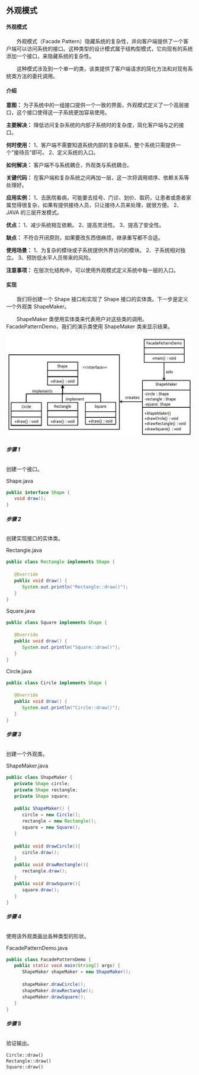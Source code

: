 ## **外观模式**

#### **外观模式**

　　外观模式（Facade Pattern）隐藏系统的复杂性，并向客户端提供了一个客户端可以访问系统的接口。这种类型的设计模式属于结构型模式，它向现有的系统添加一个接口，来隐藏系统的复杂性。

　　这种模式涉及到一个单一的类，该类提供了客户端请求的简化方法和对现有系统类方法的委托调用。

#### **介绍**

**意图：** 为子系统中的一组接口提供一个一致的界面，外观模式定义了一个高层接口，这个接口使得这一子系统更加容易使用。

**主要解决：** 降低访问复杂系统的内部子系统时的复杂度，简化客户端与之的接口。

**何时使用：** 1、客户端不需要知道系统内部的复杂联系，整个系统只需提供一个"接待员"即可。 2、定义系统的入口。

**如何解决：** 客户端不与系统耦合，外观类与系统耦合。

**关键代码：** 在客户端和复杂系统之间再加一层，这一次将调用顺序、依赖关系等处理好。

**应用实例：** 1、去医院看病，可能要去挂号、门诊、划价、取药，让患者或患者家属觉得很复杂，如果有提供接待人员，只让接待人员来处理，就很方便。 2、JAVA 的三层开发模式。

**优点：**  1、减少系统相互依赖。 2、提高灵活性。 3、提高了安全性。

**缺点：** 不符合开闭原则，如果要改东西很麻烦，继承重写都不合适。

**使用场景：** 1、为复杂的模块或子系统提供外界访问的模块。 2、子系统相对独立。 3、预防低水平人员带来的风险。

**注意事项：** 在层次化结构中，可以使用外观模式定义系统中每一层的入口。

#### **实现**

　　我们将创建一个 Shape 接口和实现了 Shape 接口的实体类。下一步是定义一个外观类 ShapeMaker。

　　ShapeMaker 类使用实体类来代表用户对这些类的调用。FacadePatternDemo，我们的演示类使用 ShapeMaker 类来显示结果。

![facade_pattern_uml_diagram](../../../../../res/facade_pattern_uml_diagram.jpg)

###### **步骤 1**

创建一个接口。

Shape.java

```java
public interface Shape {
   void draw();
}
```

###### **步骤 2**

创建实现接口的实体类。

Rectangle.java

```java
public class Rectangle implements Shape {

   @Override
   public void draw() {
      System.out.println("Rectangle::draw()");
   }
}
```

Square.java

```java
public class Square implements Shape {

   @Override
   public void draw() {
      System.out.println("Square::draw()");
   }
}
```

Circle.java

```java
public class Circle implements Shape {

   @Override
   public void draw() {
      System.out.println("Circle::draw()");
   }
}
```

###### **步骤 3**

创建一个外观类。

ShapeMaker.java

```java
public class ShapeMaker {
   private Shape circle;
   private Shape rectangle;
   private Shape square;

   public ShapeMaker() {
      circle = new Circle();
      rectangle = new Rectangle();
      square = new Square();
   }

   public void drawCircle(){
      circle.draw();
   }
   public void drawRectangle(){
      rectangle.draw();
   }
   public void drawSquare(){
      square.draw();
   }
}
```

###### **步骤 4**

使用该外观类画出各种类型的形状。

FacadePatternDemo.java

```java
public class FacadePatternDemo {
   public static void main(String[] args) {
      ShapeMaker shapeMaker = new ShapeMaker();

      shapeMaker.drawCircle();
      shapeMaker.drawRectangle();
      shapeMaker.drawSquare();      
   }
}
```

###### **步骤 5**

验证输出。

```
Circle::draw()
Rectangle::draw()
Square::draw()
```
